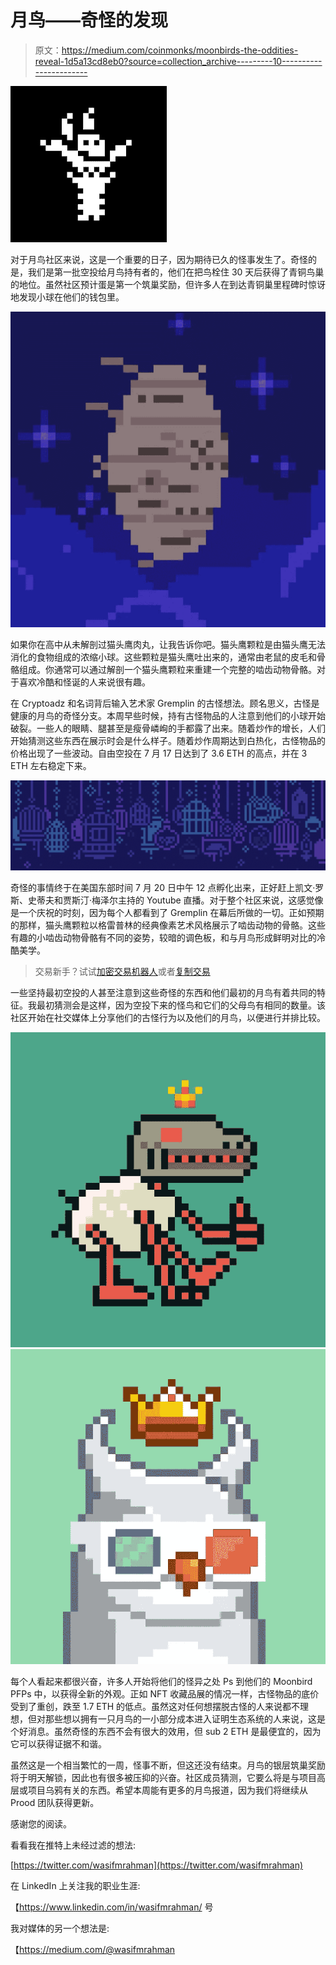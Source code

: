 # 月鸟——奇怪的发现

> 原文：<https://medium.com/coinmonks/moonbirds-the-oddities-reveal-1d5a13cd8eb0?source=collection_archive---------10----------------------->

![](img/9789c797b0fcb4877068b0178a3326d7.png)

对于月鸟社区来说，这是一个重要的日子，因为期待已久的怪事发生了。奇怪的是，我们是第一批空投给月鸟持有者的，他们在把鸟栓住 30 天后获得了青铜鸟巢的地位。虽然社区预计蛋是第一个筑巢奖励，但许多人在到达青铜巢里程碑时惊讶地发现小球在他们的钱包里。

![](img/c16e4112637e60cab45ab1d9a52f5616.png)

如果你在高中从未解剖过猫头鹰肉丸，让我告诉你吧。猫头鹰颗粒是由猫头鹰无法消化的食物组成的浓缩小球。这些颗粒是猫头鹰吐出来的，通常由老鼠的皮毛和骨骼组成。你通常可以通过解剖一个猫头鹰颗粒来重建一个完整的啮齿动物骨骼。对于喜欢冷酷和怪诞的人来说很有趣。

在 Cryptoadz 和名词背后输入艺术家 Gremplin 的古怪想法。顾名思义，古怪是健康的月鸟的奇怪分支。本周早些时候，持有古怪物品的人注意到他们的小球开始破裂。一些人的眼睛、腿甚至是瘦骨嶙峋的手都露了出来。随着炒作的增长，人们开始猜测这些东西在展示时会是什么样子。随着炒作周期达到白热化，古怪物品的价格出现了一些波动。自由空投在 7 月 17 日达到了 3.6 ETH 的高点，并在 3 ETH 左右稳定下来。

![](img/32e4ec9a673fa96976fe997ba489fa23.png)

奇怪的事情终于在美国东部时间 7 月 20 日中午 12 点孵化出来，正好赶上凯文·罗斯、史蒂夫和贾斯汀·梅泽尔主持的 Youtube 直播。对于整个社区来说，这感觉像是一个庆祝的时刻，因为每个人都看到了 Gremplin 在幕后所做的一切。正如预期的那样，猫头鹰颗粒以格雷普林的经典像素艺术风格展示了啮齿动物的骨骼。这些有趣的小啮齿动物骨骼有不同的姿势，较暗的调色板，和与月鸟形成鲜明对比的冷酷美学。

> 交易新手？试试[加密交易机器人](/coinmonks/crypto-trading-bot-c2ffce8acb2a)或者[复制交易](/coinmonks/top-10-crypto-copy-trading-platforms-for-beginners-d0c37c7d698c)

一些坚持最初空投的人甚至注意到这些奇怪的东西和他们最初的月鸟有着共同的特征。我最初猜测会是这样，因为空投下来的怪鸟和它们的父母鸟有相同的数量。该社区开始在社交媒体上分享他们的古怪行为以及他们的月鸟，以便进行并排比较。

![](img/7f05a4f270b4644721f59f96ae10e992.png)![](img/d4e4b41eb5181f44b509c8ce59854364.png)

每个人看起来都很兴奋，许多人开始将他们的怪异之处 Ps 到他们的 Moonbird PFPs 中，以获得全新的外观。正如 NFT 收藏品展的情况一样，古怪物品的底价受到了重创，跌至 1.7 ETH 的低点。虽然这对任何想摆脱古怪的人来说都不理想，但对那些想以拥有一只月鸟的一小部分成本进入证明生态系统的人来说，这是个好消息。虽然奇怪的东西不会有很大的效用，但 sub 2 ETH 是最便宜的，因为它可以获得证据不和谐。

虽然这是一个相当繁忙的一周，怪事不断，但这还没有结束。月鸟的银层筑巢奖励将于明天解锁，因此也有很多被压抑的兴奋。社区成员猜测，它要么将是与项目高层或项目乌鸦有关的东西。希望本周能有更多的月鸟报道，因为我们将继续从 Prood 团队获得更新。

感谢您的阅读。

看看我在推特上未经过滤的想法:

[https://twitter.com/wasifmrahman](https://twitter.com/wasifmrahman)

在 LinkedIn 上关注我的职业生涯:

【https://www.linkedin.com/in/wasifmrahman/ 号

我对媒体的另一个想法是:

【https://medium.com/@wasifmrahman 